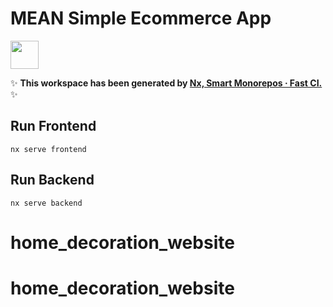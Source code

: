 # MEAN Simple Ecommerce App

<a alt="Nx logo" href="https://nx.dev" target="_blank" rel="noreferrer"><img src="https://raw.githubusercontent.com/nrwl/nx/master/images/nx-logo.png" width="45"></a>

✨ **This workspace has been generated by [Nx, Smart Monorepos · Fast CI.](https://nx.dev)** ✨

## Run Frontend 
```
nx serve frontend
```
## Run Backend 

```
nx serve backend
```
# home_decoration_website
# home_decoration_website
